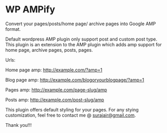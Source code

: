# WP AMPify
Convert your pages/posts/home page/ archive pages into Google AMP format.

Default wordpress AMP plugin only support post and custom post type. This plugin is an extension to the AMP plugin which adds amp support for home page, archive pages, posts, pages. 

Urls:

Home page amp: http://example.com/?amp=1

Blog page amp: http://example.com/blogoryourblogpage/?amp=1

Pages amp: http://example.com/page-slug/amp

Posts amp: http://example.com/post-slug/amp

This plugin offers default styling for your pages. For any stying customization, feel free to contact me @ surajair@gmail.com.

Thank you!!!
